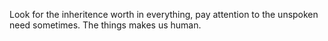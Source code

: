 Look for the inheritence worth in everything, pay attention to the unspoken need sometimes.
The things makes us human.
